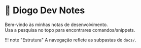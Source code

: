 # 👋 Diogo Dev Notes

Bem-vindo às minhas notas de desenvolvimento.  
Usa a pesquisa no topo para encontrares comandos/snippets.

!!! note "Estrutura"
    A navegação reflete as subpastas de `docs/`.
